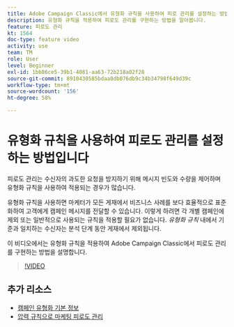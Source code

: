 ```yaml
---
title: Adobe Campaign Classic에서 유형화 규칙을 사용하여 피로 관리를 설정하는 방법
description: 유형화 규칙을 적용하여 피로도 관리를 구현하는 방법을 알아봅니다.
feature: 피로도 관리
kt: 1564
doc-type: feature video
activity: use
team: TM
role: User
level: Beginner
exl-id: 1bb86ce5-39b1-4081-aa63-72b218a02f28
source-git-commit: 8910430585bdaa0db076db9c34b34798f649d39c
workflow-type: tm+mt
source-wordcount: '156'
ht-degree: 58%

---
```


# 유형화 규칙을 사용하여 피로도 관리를 설정하는 방법입니다

피로도 관리는 수신자의 과도한 요청을 방지하기 위해 메시지 빈도와 수량을 제어하며 유형화 규칙을 사용하여 적용되는 경우가 많습니다.

유형화 규칙을 사용하면 마케터가 모든 게재에서 비즈니스 사례를 보다 효율적으로 표준화하여 고객에게 캠페인 메시지를 전달할 수 있습니다. 이렇게 하려면 각 개별 캠페인에 제외 또는 일반적으로 사용되는 규칙을 적용할 필요가 없습니다. *유형화 규칙* 내에서 기준과 일치하는 수신자는 분석 단계 동안 게재에서 제외됩니다.

이 비디오에서는 유형화 규칙을 적용하여 Adobe Campaign Classic에서 피로도 관리를 구현하는 방법을 설명합니다.

>[!VIDEO](https://video.tv.adobe.com/v/25090?quality=12)

## 추가 리소스

* [캠페인 유형화 기본 정보](https://experienceleague.adobe.com/docs/campaign-classic/using/orchestrating-campaigns/campaign-optimization/about-campaign-typologies.html?lang=ko)
* [압력 규칙으로 마케팅 피로도 관리](https://experienceleague.adobe.com/docs/campaign-classic/using/orchestrating-campaigns/campaign-optimization/pressure-rules.html?lang=ko)
